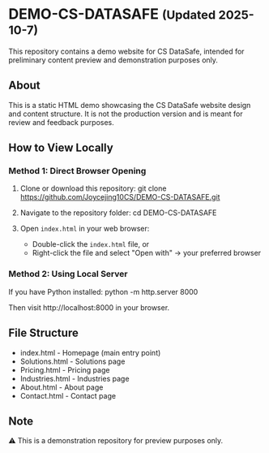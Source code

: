 # DEMO-CS-DATASAFE <small>(Updated 2025-10-7)</small>

This repository contains a demo website for CS DataSafe, intended for preliminary content preview and demonstration purposes only.

## About

This is a static HTML demo showcasing the CS DataSafe website design and content structure. It is not the production version and is meant for review and feedback purposes.

## How to View Locally

### Method 1: Direct Browser Opening

1. Clone or download this repository:
git clone https://github.com/Joycejing10CS/DEMO-CS-DATASAFE.git

2. Navigate to the repository folder:
cd DEMO-CS-DATASAFE

3. Open `index.html` in your web browser:
   - Double-click the `index.html` file, or
   - Right-click the file and select "Open with" → your preferred browser

### Method 2: Using Local Server 

If you have Python installed:
python -m http.server 8000

Then visit http://localhost:8000 in your browser.

## File Structure

- index.html - Homepage (main entry point)
- Solutions.html - Solutions page
- Pricing.html - Pricing page
- Industries.html - Industries page
- About.html - About page
- Contact.html - Contact page

## Note
⚠️ This is a demonstration repository for preview purposes only.